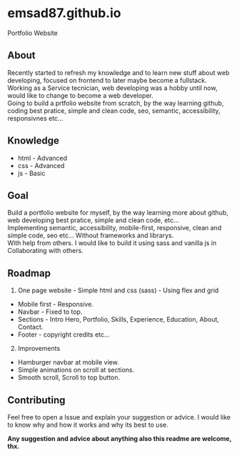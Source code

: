 # emsad87.github.io
 Portfolio Website
 
## About
  Recently  started to refresh my knowledge and to learn new stuff about web developing, focused on frontend to later maybe become a fullstack.  
  Working as a Service tecnician, web developing was a hobby until now, would like to change to become a web developer.  
  Going to build a prtfolio website from scratch, by the way learning github, coding best pratice, simple and clean code, seo, semantic, accessibility, responsivnes etc...  
 
## Knowledge
  * html - Advanced
  * css - Advanced
  * js - Basic

## Goal
  Build a portfolio website for myself, by the way learning more about github, web developing best pratice, simple and clean code, etc...  
  Implementing semantic, accessibility, mobile-first, responsive, clean and simple code, seo etc... Without frameworks and librarys.  
  With help from others. I would like to build it using sass and vanilla js in Collaborating with others.

## Roadmap
  1. One page website - Simple html and css (sass) - Using flex and grid
   * Mobile first - Responsive.
   * Navbar - Fixed to top.
   * Sections - Intro Hero, Portfolio, Skills, Experience, Education, About, Contact.
   * Footer - copyright credits etc...
  
  2. Improvements   
   * Hamburger navbar at mobile view.
   * Simple animations on scroll at sections.
   * Smooth scroll, Scroll to top button.

## Contributing
  Feel free to open a Issue and explain your suggestion or advice. I would like to know why and how it works and why its best to use.

  **Any suggestion and advice about anything also this readme are welcome, thx.**
